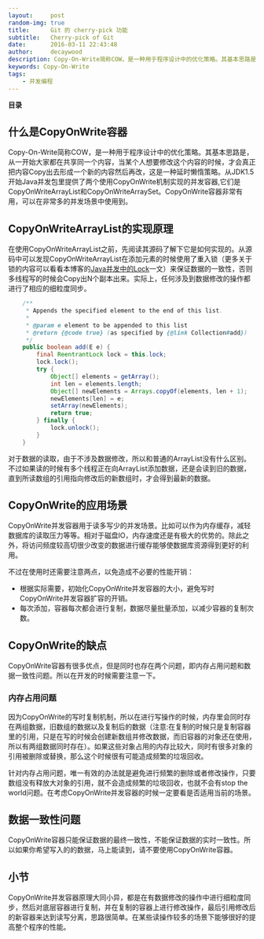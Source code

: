 ```yaml
---
layout:     post
random-img: true
title:      Git 的 cherry-pick 功能
subtitle:   Cherry-pick of Git
date:       2016-03-11 22:43:48
author:     decaywood
description: Copy-On-Write简称COW，是一种用于程序设计中的优化策略。其基本思路是，从一开始大家都在共享同一个内容，当某个人想要修改这个内容的时候，才会真正把内容Copy出去形成一个新的内容然后再改，这是一种延时懒惰策略。
keywords: Copy-On-Write
tags:
    - 并发编程
---
```


<b id="toc">目录</b>

## 什么是CopyOnWrite容器

Copy-On-Write简称COW，是一种用于程序设计中的优化策略。其基本思路是，从一开始大家都在共享同一个内容，当某个人想要修改这个内容的时候，才会真正把内容Copy出去形成一个新的内容然后再改，这是一种延时懒惰策略。从JDK1.5开始Java并发包里提供了两个使用CopyOnWrite机制实现的并发容器,它们是CopyOnWriteArrayList和CopyOnWriteArraySet。CopyOnWrite容器非常有用，可以在非常多的并发场景中使用到。

## CopyOnWriteArrayList的实现原理

在使用CopyOnWriteArrayList之前，先阅读其源码了解下它是如何实现的。从源码中可以发现CopyOnWriteArrayList在添加元素的时候使用了重入锁（更多关于锁的内容可以看看本博客的[Java并发中的Lock](/2016/03/06/Lock-intro/)一文）来保证数据的一致性，否则多线程写的时候会Copy出N个副本出来。实际上，任何涉及到数据修改的操作都进行了相应的细粒度同步。

```java
 	/**
     * Appends the specified element to the end of this list.
     *
     * @param e element to be appended to this list
     * @return {@code true} (as specified by {@link Collection#add})
     */
    public boolean add(E e) {
        final ReentrantLock lock = this.lock;
        lock.lock();
        try {
            Object[] elements = getArray();
            int len = elements.length;
            Object[] newElements = Arrays.copyOf(elements, len + 1);
            newElements[len] = e;
            setArray(newElements);
            return true;
        } finally {
            lock.unlock();
        }
    }
```

对于数据的读取，由于不涉及数据修改，所以和普通的ArrayList没有什么区别。不过如果读的时候有多个线程正在向ArrayList添加数据，还是会读到旧的数据，直到所读数组的引用指向修改后的新数组时，才会得到最新的数据。

## CopyOnWrite的应用场景

CopyOnWrite并发容器用于读多写少的并发场景。比如可以作为内存缓存，减轻数据库的读取压力等等。相对于磁盘IO，内存速度还是有极大的优势的。除此之外，将访问频度较高切很少改变的数据进行缓存能够使数据库资源得到更好的利用。

不过在使用时还需要注意两点，以免造成不必要的性能开销：

* 根据实际需要，初始化CopyOnWrite并发容器的大小，避免写时CopyOnWrite并发容器扩容的开销。
* 每次添加，容器每次都会进行复制，数据尽量批量添加，以减少容器的复制次数。

## CopyOnWrite的缺点

CopyOnWrite容器有很多优点，但是同时也存在两个问题，即内存占用问题和数据一致性问题。所以在开发的时候需要注意一下。

### 内存占用问题

因为CopyOnWrite的写时复制机制，所以在进行写操作的时候，内存里会同时存在两组数据，旧数组的数据以及复制后的数据（注意:在复制的时候只是复制容器里的引用，只是在写的时候会创建新数组并修改数据，而旧容器的对象还在使用，所以有两组数据同时存在）。如果这些对象占用的内存比较大，同时有很多对象的引用被删除或替换，那么这个时候很有可能造成频繁的垃圾回收。

针对内存占用问题，唯一有效的办法就是避免进行频繁的删除或者修改操作，只要数组没有释放大对象的引用，就不会造成频繁的垃圾回收，也就不会有stop the world问题。在考虑CopyOnWrite并发容器的时候一定要看是否适用当前的场景。

## 数据一致性问题

CopyOnWrite容器只能保证数据的最终一致性，不能保证数据的实时一致性。所以如果你希望写入的的数据，马上能读到，请不要使用CopyOnWrite容器。

## 小节

CopyOnWrite并发容器原理大同小异，都是在有数据修改的操作中进行细粒度同步，然后对底层容器进行复制，并在复制的容器上进行修改操作，最后引用修改后的新容器来达到读写分离，思路很简单。在某些读操作较多的场景下能够很好的提高整个程序的性能。
